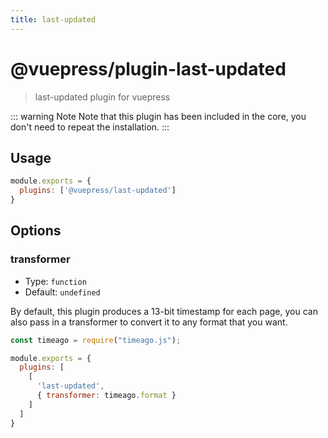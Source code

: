 ```yaml
---
title: last-updated
---
```


# @vuepress/plugin-last-updated

> last-updated plugin for vuepress

::: warning Note
Note that this plugin has been included in the core, you don't need to repeat the installation.
:::

## Usage

```js
module.exports = {
  plugins: ['@vuepress/last-updated'] 
}
```

## Options

### transformer

- Type: `function`
- Default: `undefined`

By default, this plugin produces a 13-bit timestamp for each page, you can also pass in a transformer to convert it to any format that you want.

``` javascript
const timeago = require("timeago.js");

module.exports = {
  plugins: [
    [ 
      'last-updated',
      { transformer: timeago.format }
    ]
  ]
}
```
